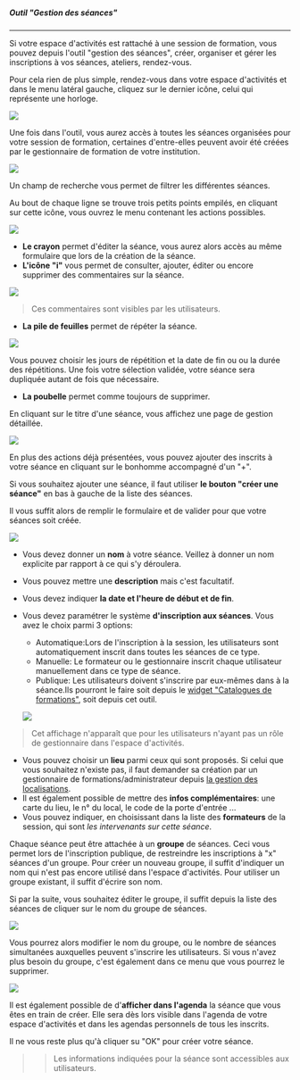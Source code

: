 ##### Outil "Gestion des séances"
---
Si votre espace d'activités est rattaché à une session de formation, vous pouvez depuis l'outil "gestion des séances", créer, organiser et gérer les inscriptions à vos séances, ateliers, rendez-vous. 

Pour cela rien de plus simple, rendez-vous dans votre espace d'activités et dans le menu latéral gauche, cliquez sur le dernier icône, celui qui représente une horloge. 


![](images/cursus-seance-fig1.png)

Une fois dans l'outil, vous aurez accès à toutes les séances organisées pour votre session de formation, certaines d'entre-elles peuvent avoir été créées par le gestionnaire de formation de votre institution.

![](images/cursus-seance-fig3.png)

Un champ de recherche vous permet de filtrer les différentes séances.

Au bout de chaque ligne se trouve trois petits points empilés, en cliquant sur cette icône, vous ouvrez le menu contenant les actions possibles.

![](images/cursus-seance-fig6.png)

* **Le crayon** permet d'éditer la séance, vous aurez alors accès au même formulaire que lors de la création de la séance.
* **L'icône "i"** vous permet de consulter, ajouter, éditer ou encore supprimer des commentaires sur la séance.

![](images/cursus-seance-fig8.png)

>Ces commentaires sont visibles par les utilisateurs.


* **La pile de feuilles** permet de répéter la séance.

![](images/cursus-fig124.png)

Vous pouvez choisir les jours de répétition et la date de fin ou ou la durée des répétitions. Une fois votre sélection validée, votre séance sera dupliquée autant de fois que nécessaire.

* **La poubelle** permet comme toujours de supprimer.

En cliquant sur le titre d'une séance, vous affichez une page de gestion détaillée.

![](images/cursus-seance-fig10.png)

En plus des actions déjà présentées, vous pouvez ajouter des inscrits à votre séance en cliquant sur le bonhomme accompagné d'un "+".

Si vous souhaitez ajouter une séance, il faut utiliser **le bouton "créer une séance"** en bas à gauche de la liste des séances.

Il vous suffit alors de remplir le formulaire et de valider pour que votre séances soit créée.

![](images/cursus-seance-fig5.png)

* Vous devez donner un **nom** à votre séance. Veillez à donner un nom explicite par rapport à ce qui s'y déroulera.
* Vous pouvez mettre une **description** mais c'est facultatif.
* Vous devez indiquer **la date et l'heure de début et de fin**.
* Vous devez paramétrer le système **d'inscription aux séances**. Vous avez le choix parmi 3 options:
    * Automatique:Lors de l'inscription à la session, les utilisateurs sont automatiquement inscrit dans toutes les séances de ce type.
    * Manuelle: Le formateur ou le gestionnaire inscrit chaque utilisateur manuellement dans ce type de séance.
    * Publique: Les utilisateurs doivent s'inscrire par eux-mêmes dans à la séance.Ils pourront le faire soit depuis le [widget "Catalogues de formations"](widget-formationslisting.md), soit depuis cet outil.
    
    ![](images/cursus-seance-fig11.png)

> Cet affichage n'apparaît que pour les utilisateurs n'ayant pas un rôle de gestionnaire dans l'espace d'activités.

* Vous pouvez choisir un **lieu** parmi ceux qui sont proposés. Si celui que vous souhaitez n'existe pas, il faut demander sa création par un gestionnaire de formations/administrateur depuis [la gestion des localisations](localisations-config.md). 
* Il est également possible de mettre des **infos complémentaires**: une carte du lieu, le n° du local, le code de la porte d'entrée ...
* Vous pouvez indiquer, en choisissant dans la liste des **formateurs** de la session, qui sont *les intervenants sur cette séance*. 

Chaque séance peut être attachée à un **groupe** de séances. Ceci vous permet lors de l'inscription publique, de restreindre les inscriptions à "x" séances d'un groupe. Pour créer un nouveau groupe, il suffit d'indiquer un nom qui n'est pas encore utilisé dans l'espace d'activités. Pour utiliser un groupe existant, il suffit d'écrire son nom.

Si par la suite, vous souhaitez éditer le groupe, il suffit depuis la liste des séances de cliquer sur le nom du groupe de séances.

![](images/cursus-seance-fig4.png)

Vous pourrez alors modifier le nom du groupe, ou le nombre de séances simultanées auxquelles peuvent s'inscrire les utilisateurs. Si vous n'avez plus besoin du groupe, c'est également dans ce menu que vous pourrez le supprimer.

![](images/cursus-seance-fig2.png)

Il est également possible de d'**afficher dans l'agenda** la séance que vous êtes en train de créer. Elle sera dès lors visible dans l'agenda de votre espace d'activités et dans les agendas personnels de tous les inscrits.

Il ne vous reste plus qu'à cliquer su "OK" pour créer votre séance.

>> Les informations indiquées pour la séance sont accessibles aux utilisateurs. 









